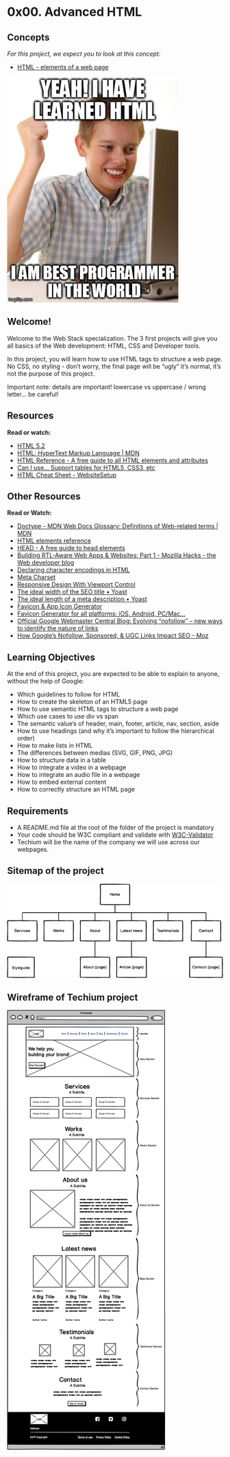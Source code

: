 # 0x00. Advanced HTML

## Concepts
_For this project, we expect you to look at this concept:_
- [HTML - elements of a web page](https://intranet.alxswe.com/concepts/543)

![HTML IMAGE](./images/html_image.jpg)

## Welcome!
Welcome to the Web Stack specialization. The 3 first projects will give you all basics of the Web development: HTML, CSS and Developer tools.

In this project, you will learn how to use HTML tags to structure a web page. No CSS, no styling - don’t worry, the final page will be “ugly” it’s normal, it’s not the purpose of this project.

Important note: details are important! lowercase vs uppercase / wrong letter… be careful!

## Resources
**Read or watch:**

- [HTML 5.2](https://intranet.alxswe.com/rltoken/3ZeSykXeV9rQhzFiW5GHcg)
- [HTML: HyperText Markup Language | MDN](https://intranet.alxswe.com/rltoken/XWdv6hMca_9jks7PN2gsbA)
- [HTML Reference - A free guide to all HTML elements and attributes](https://intranet.alxswe.com/rltoken/H59e408ohxV9x_tYOWSxvg)
- [Can I use… Support tables for HTML5, CSS3, etc](https://intranet.alxswe.com/rltoken/u6RvQ_45Xpw82Awl82NZcg)
- [HTML Cheat Sheet - WebsiteSetup](https://intranet.alxswe.com/rltoken/6SV9Z98vlb8iehxHnl9YJg)


## Other Resources
**Read or Watch:**

- [Doctype - MDN Web Docs Glossary: Definitions of Web-related terms | MDN](https://intranet.alxswe.com/rltoken/hIG2FjCTGBZWWi9iVLPrnA)
- [HTML elements reference](https://developer.mozilla.org/en-US/docs/Web/HTML/Element)
- [HEAD - A free guide to head elements](https://intranet.alxswe.com/rltoken/EZtKJx4_IPYRKnC40TOIig)
- [Building RTL-Aware Web Apps & Websites: Part 1 - Mozilla Hacks - the Web developer blog](https://intranet.alxswe.com/rltoken/9SmhTuUOu26fPopU4bE9WQ)
- [Declaring character encodings in HTML](https://intranet.alxswe.com/rltoken/bbD9Y6adMOvzaMAv8tOdgA)
- [Meta Charset](https://intranet.alxswe.com/rltoken/RX02pjKDo2KIxNzDT65qog)
- [Responsive Design With Viewport Control](https://intranet.alxswe.com/rltoken/0yCM0qBDrvmhFc3Rc1Wh4g)
- [The ideal width of the SEO title • Yoast](https://intranet.alxswe.com/rltoken/iiw66IIVemsN72CyLFChxw)
- [The ideal length of a meta description • Yoast](https://intranet.alxswe.com/rltoken/HPoXoWYwQS5PLvINc_ksVA)
- [Favicon & App Icon Generator](https://intranet.alxswe.com/rltoken/dE8zprnn34BJ9hqM13XfTA)
- [Favicon Generator for all platforms: iOS, Android, PC/Mac…](https://intranet.alxswe.com/rltoken/ZaE4xx36mKFIMqlHd88csQ)
- [Official Google Webmaster Central Blog: Evolving “nofollow” – new ways to identify the nature of links](https://intranet.alxswe.com/rltoken/n2rPNQIC-JLzGQa5HtWS0g)
- [How Google’s Nofollow, Sponsored, & UGC Links Impact SEO - Moz](https://intranet.alxswe.com/rltoken/x4vM611ymUGE2b-Ehrqn7A)


## Learning Objectives
At the end of this project, you are expected to be able to explain to anyone, without the help of Google:

- Which guidelines to follow for HTML
- How to create the skeleton of an HTML5 page
- How to use semantic HTML tags to structure a web page
- Which use cases to use div vs span
- The semantic value’s of header, main, footer, article, nav, section, aside
- How to use headings (and why it’s important to follow the hierarchical order)
- How to make lists in HTML
- The differences between medias (SVG, GIF, PNG, JPG)
- How to structure data in a table
- How to integrate a video in a webpage
- How to integrate an audio file in a webpage
- How to embed external content
- How to correctly structure an HTML page

## Requirements
- A README.md file at the root of the folder of the project is mandatory
- Your code should be W3C compliant and validate with [W3C-Validator](https://intranet.alxswe.com/rltoken/Q-XyLkED_pMjSGEuZKb7Fw)
- Techium will be the name of the company we will use across our webpages. 

## Sitemap of the project

![Sitemap](./images/site_map.png)

## Wireframe of Techium project

![Wireframe](./images/wireframe.png)
